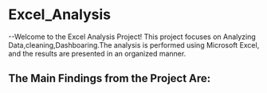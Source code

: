 # Excel_Analysis

--Welcome to the Excel Analysis Project! This project focuses on Analyzing Data,cleaning,Dashboaring.The analysis is performed using Microsoft Excel, and the results are presented in an organized manner.

The Main Findings from the Project Are:
-
